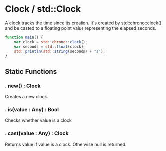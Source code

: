 # Clock / std::Clock

A clock tracks the time since its creation. It's created by std::chrono::clock() and be casted to a floating point value representing the elapsed seconds.

```js
function main() {
	var clock = std::chrono::clock();
	var seconds = std::float(clock);
	std::println(std::string(seconds) + "s");
}
```

## Static Functions

### . new() : Clock

Creates a new clock.

### . is(value : Any) : Bool

Checks whether value is a clock

### . cast(value : Any) : Clock

Returns value if value is a clock. Otherwise null is returned.